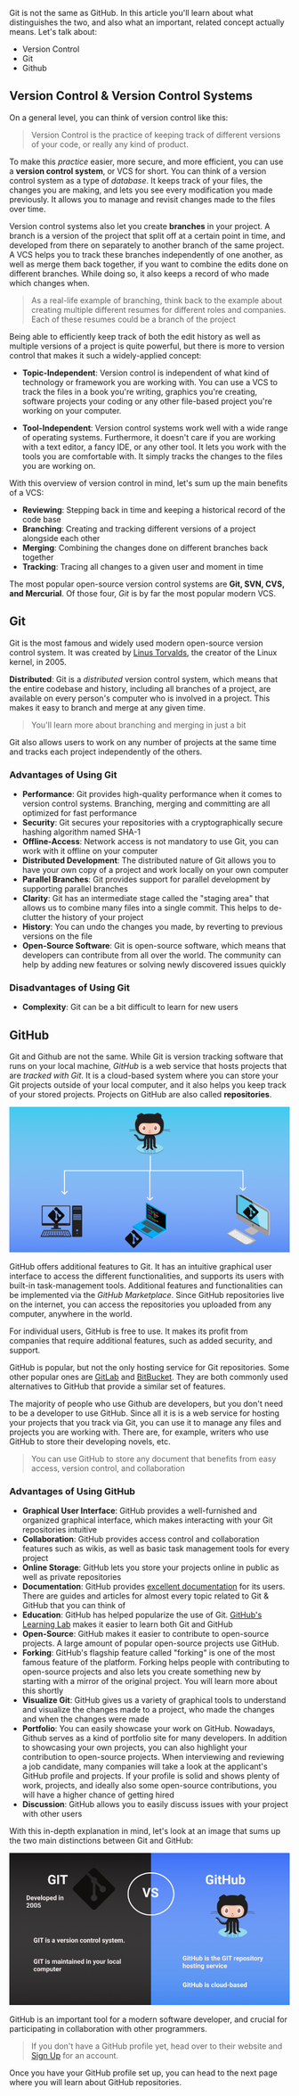 Git is not the same as GitHub. In this article you'll learn about what distinguishes the two, and also what an important, related concept actually means. Let's talk about:

- Version Control
- Git
- Github

## Version Control & Version Control Systems

On a general level, you can think of version control like this:

>Version Control is the practice of keeping track of different versions of your code, or really any kind of product.

To make this _practice_ easier, more secure, and more efficient, you can use a **version control system**, or VCS for short. You can think of a version control system as a type of _database_. It keeps track of your files, the changes you are making, and lets you see every modification you made previously. It allows you to manage and revisit changes made to the files over time.

Version control systems also let you create **branches** in your project. A branch is a version of the project that split off at a certain point in time, and developed from there on separately to another branch of the same project. A VCS helps you to track these branches independently of one another, as well as merge them back together, if you want to combine the edits done on different branches. While doing so, it also keeps a record of who made which changes when.

>As a real-life example of branching, think back to the example about creating multiple different resumes for different roles and companies. Each of these resumes could be a branch of the project

Being able to efficiently keep track of both the edit history as well as multiple versions of a project is quite powerful, but there is more to version control that makes it such a widely-applied concept:

- **Topic-Independent**: Version control is independent of what kind of technology or framework you are working with. You can use a VCS to track the files in a book you're writing, graphics you're creating, software projects your coding or any other file-based project you're working on your computer.

- **Tool-Independent**: Version control systems work well with a wide range of operating systems. Furthermore, it doesn't care if you are working with a text editor, a fancy IDE, or any other tool. It lets you work with the tools you are comfortable with. It simply tracks the changes to the files you are working on.

With this overview of version control in mind, let's sum up the main benefits of a VCS:

- **Reviewing**: Stepping back in time and keeping a historical record of the code base
- **Branching**: Creating and tracking different versions of a project alongside each other
- **Merging**: Combining the changes done on different branches back together
- **Tracking**: Tracing all changes to a given user and moment in time

The most popular open-source version control systems are **Git, SVN, CVS, and Mercurial**. Of those four, _Git_ is by far the most popular modern VCS.

## Git

Git is the most famous and widely used modern open-source version control system. It was created by <a href='https://en.wikipedia.org/wiki/Linus_Torvalds' target='_blank'>Linus Torvalds</a>, the creator of the Linux kernel, in 2005.

**Distributed**: Git is a _distributed_ version control system, which means that the entire codebase and history, including all branches of a project, are available on every person's computer who is involved in a project. This makes it easy to branch and merge at any given time.

>You'll learn more about branching and merging in just a bit

Git also allows users to work on any number of projects at the same time and tracks each project independently of the others.

### Advantages of Using Git

- **Performance**: Git provides high-quality performance when it comes to version control systems. Branching, merging and committing are all optimized for fast performance
- **Security**: Git secures your repositories with a cryptographically secure hashing algorithm named SHA-1
- **Offline-Access**: Network access is not mandatory to use Git, you can work with it offline on your computer
- **Distributed Development**: The distributed nature of Git allows you to have your own copy of a project and work locally on your own computer
- **Parallel Branches**: Git provides support for parallel development by supporting parallel branches
- **Clarity**: Git has an intermediate stage called the "staging area" that allows us to combine many files into a single commit. This helps to de-clutter the history of your project
- **History**: You can undo the changes you made, by reverting to previous versions on the file
- **Open-Source Software**: Git is open-source software, which means that developers can contribute from all over the world. The community can help by adding new features or solving newly discovered issues quickly

### Disadvantages of Using Git

- **Complexity**: Git can be a bit difficult to learn for new users

## GitHub

Git and Github are not the same. While Git is version tracking software that runs on your local machine, _GitHub_ is a web service that hosts projects that are _tracked with Git_. It is a cloud-based system where you can store your Git projects outside of your local computer, and it also helps you keep track of your stored projects. Projects on GitHub are also called **repositories**.

<img alt="GitHub Repositories" class="img-responsive cn_image" src="https://github.com/CodingNomads/static/blob/main/git_github/imgs/github.png?raw=true">

GitHub offers additional features to Git. It has an intuitive graphical user interface to access the different functionalities, and supports its users with built-in task-management tools. Additional features and functionalities can be implemented via the _GitHub Marketplace_. Since GitHub repositories live on the internet, you can access the repositories you uploaded from any computer, anywhere in the world.

For individual users, GitHub is free to use. It makes its profit from companies that require additional features, such as added security, and support.

GitHub is popular, but not the only hosting service for Git repositories. Some other popular ones are <a href='https://about.gitlab.com/' target='_blank'>GitLab</a> and <a href='https://bitbucket.org/' target='_blank'>BitBucket</a>. They are both commonly used alternatives to GitHub that provide a similar set of features.

The majority of people who use Github are developers, but you don't need to be a developer to use GitHub. Since all it is is a web service for hosting your projects that you track via Git, you can use it to manage any files and projects you are working with. There are, for example, writers who use GitHub to store their developing novels, etc.

>You can use GitHub to store any document that benefits from easy access, version control, and collaboration

### Advantages of Using GitHub

- **Graphical User Interface**: GitHub provides a well-furnished and organized graphical interface, which makes interacting with your Git repositories intuitive
- **Collaboration**: GitHub provides access control and collaboration features such as wikis, as well as basic task management tools for every project
- **Online Storage**: GitHub lets you store your projects online in public as well as private repositories
- **Documentation**: GitHub provides <a href='https://docs.github.com/en' target='_blank'>excellent documentation</a> for its users. There are guides and articles for almost every topic related to Git & GitHub that you can think of
- **Education**: GitHub has helped popularize the use of Git. <a href='https://lab.github.com/)' target='_blank'>GitHub's Learning Lab</a> makes it easier to learn both Git and GitHub
- **Open-Source**: GitHub makes it easier to contribute to open-source projects. A large amount of popular open-source projects use GitHub.
- **Forking**: GitHub's flagship feature called "forking" is one of the most famous feature of the platform. Forking helps people with contributing to open-source projects and also lets you create something new by starting with a mirror of the original project. You will learn more about this shortly
- **Visualize Git**: GitHub gives us a variety of graphical tools to understand and visualize the changes made to a project, who made the changes and when the changes were made 
- **Portfolio**: You can easily showcase your work on GitHub. Nowadays, Github serves as a kind of portfolio site for many developers. In addition to showcasing your own projects, you can also highlight your contribution to open-source projects. When interviewing and reviewing a job candidate, many companies will take a look at the applicant's GitHub profile and projects. If your profile is solid and shows plenty of work, projects, and ideally also some open-source contributions, you will have a higher chance of getting hired
- **Discussion**: GitHub allows you to easily discuss issues with your project with other users

With this in-depth explanation in mind, let's look at an image that sums up the two main distinctions between Git and GitHub:

<img alt="Git Vs. GitHub Graphic" class="img-responsive cn_image" src="https://github.com/CodingNomads/static/blob/main/git_github/imgs/gitvsGithub.png?raw=true">

GitHub is an important tool for a modern software developer, and crucial for participating in collaboration with other programmers.

>If you don't have a GitHub profile yet, head over to their website and <a href='https://github.com/join' target='_blank'>Sign Up</a> for an account.

Once you have your GitHub profile set up, you can head to the next page where you will learn about GitHub repositories.

